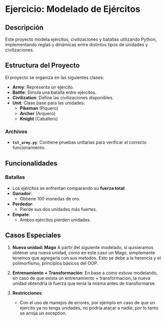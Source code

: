 
# Ejercicio: Modelado de Ejércitos

## Descripción
Este proyecto modela ejércitos, civilizaciones y batallas utilizando Python, implementando reglas y dinámicas entre distintos tipos de unidades y civilizaciones.

## Estructura del Proyecto
El proyecto se organiza en las siguientes clases:
- **Army**: Representa un ejército.
- **Battle**: Simula una batalla entre ejércitos.
- **Civilization**: Define las civilizaciones disponibles.
- **Unit**: Clase base para las unidades:
  - **Pikeman** (Piquero)
  - **Archer** (Arquero)
  - **Knight** (Caballero)

### Archivos
- **`tst_army.py`**: Contiene pruebas unitarias para verificar el correcto funcionamiento.

## Funcionalidades


### Batallas
- Los ejércitos se enfrentan comparando su **fuerza total**.
- **Ganador**:
  - Obtiene 100 monedas de oro.
- **Perdedor**:
  - Pierde sus dos unidades más fuertes.
- **Empate**:
  - Ambos ejércitos pierden unidades.

## Casos Especiales
1. **Nueva unidad: Mago**
   A partir del siguiente modelado, si quisieramos obtener una nueva unidad, como en este caso un Mago, simplemente tenemos que agregarla con sus metodos. Esto se debe a la herencia y el polimorfismo, principios básicos del OOP.

2. **Entrenamiento + Transformación**:
   En base a como estuve modelando, en caso de que exista un entrenamiento + transformacion, la nueva unidad obtendría la fuerza que tenía la misma antes de transformarse.

3. **Restricciones**:
   - Con el uso de manejos de errores, por ejemplo en caso de que un ejercito ya no tenga unidades, no podría atacar a nadie, por lo tanto se arroja un exception.



